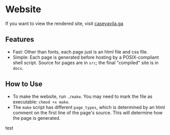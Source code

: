 # Website
If you want to view the rendered site, visit [caseyavila.ga](https://caseyavila.ga/)

## Features
- Fast: Other than fonts, each page just is an html file and css file.
- Simple: Each page is generated before hosting by a POSIX-compliant shell script. Source for pages are in `src`; the final "compiled" site is in `docs`.

## How to Use
- To make the website, run `./make`. You may need to mark the file as executable: `chmod +x make`.
- The `make` script has different `page_types`, which is determined by an html comment on the first line of the page's source. This will determine how the page is generated.

test
